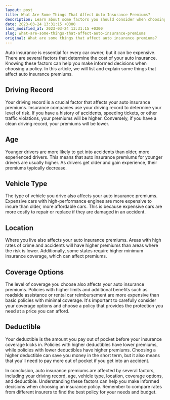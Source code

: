 ```yaml
---
layout: post
title: What Are Some Things That Affect Auto Insurance Premiums?
description: Learn about some factors you should consider when choosing auto insurance premiums.
date: 2023-03-24 13:31:15 +0300
last_modified_at: 2023-03-24 13:31:15 +0300
slug: what-are-some-things-that-affect-auto-insurance-premiums
original: What are some things that affect auto insurance premiums?
---
```

Auto insurance is essential for every car owner, but it can be expensive. There are several factors that determine the cost of your auto insurance. Knowing these factors can help you make informed decisions when choosing a policy. In this article, we will list and explain some things that affect auto insurance premiums.

## Driving Record

Your driving record is a crucial factor that affects your auto insurance premiums. Insurance companies use your driving record to determine your level of risk. If you have a history of accidents, speeding tickets, or other traffic violations, your premiums will be higher. Conversely, if you have a clean driving record, your premiums will be lower.

## Age

Younger drivers are more likely to get into accidents than older, more experienced drivers. This means that auto insurance premiums for younger drivers are usually higher. As drivers get older and gain experience, their premiums typically decrease.

## Vehicle Type

The type of vehicle you drive also affects your auto insurance premiums. Expensive cars with high-performance engines are more expensive to insure than older, more affordable cars. This is because expensive cars are more costly to repair or replace if they are damaged in an accident.

## Location

Where you live also affects your auto insurance premiums. Areas with high rates of crime and accidents will have higher premiums than areas where the risk is lower. Additionally, some states require higher minimum insurance coverage, which can affect premiums.

## Coverage Options

The level of coverage you choose also affects your auto insurance premiums. Policies with higher limits and additional benefits such as roadside assistance or rental car reimbursement are more expensive than basic policies with minimal coverage. It's important to carefully consider your coverage options and choose a policy that provides the protection you need at a price you can afford.

## Deductible

Your deductible is the amount you pay out of pocket before your insurance coverage kicks in. Policies with higher deductibles have lower premiums, while policies with lower deductibles have higher premiums. Choosing a higher deductible can save you money in the short term, but it also means that you'll need to pay more out of pocket if you get into an accident.

In conclusion, auto insurance premiums are affected by several factors, including your driving record, age, vehicle type, location, coverage options, and deductible. Understanding these factors can help you make informed decisions when choosing an insurance policy. Remember to compare rates from different insurers to find the best policy for your needs and budget.